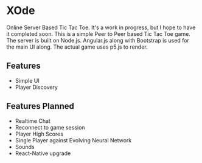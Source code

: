 # XOde
Online Server Based Tic Tac Toe. It's a work in progress, but I hope to have it completed soon. 
This is a simple Peer to Peer based Tic Tac Toe game. The server is built on Node.js. Angular.js along with Bootstrap is used for the main UI along. The actual game uses p5.js to render.   
## Features
- Simple UI 
- Player Discovery
## Features Planned
- Realtime Chat
- Reconnect to game session
- Player High Scores
- Single Player against Evolving Neural Network
- Sounds
- React-Native upgrade
